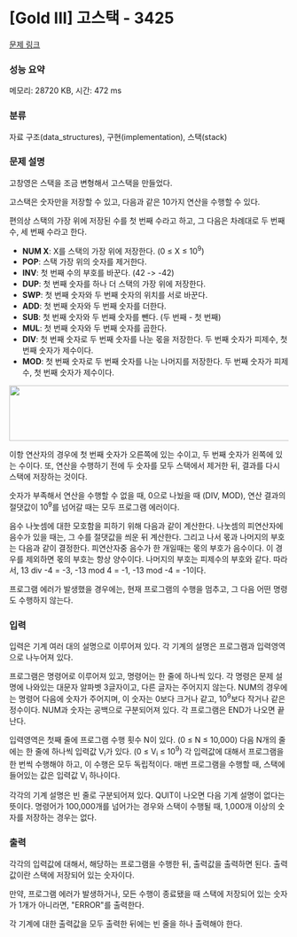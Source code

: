 # [Gold III] 고스택 - 3425 

[문제 링크](https://www.acmicpc.net/problem/3425) 

### 성능 요약

메모리: 28720 KB, 시간: 472 ms

### 분류

자료 구조(data_structures), 구현(implementation), 스택(stack)

### 문제 설명

<p>고창영은 스택을 조금 변형해서 고스택을 만들었다.</p>

<p>고스택은 숫자만을 저장할 수 있고, 다음과 같은 10가지 연산을 수행할 수 있다.</p>

<p>편의상 스택의 가장 위에 저장된 수를 첫 번째 수라고 하고, 그 다음은 차례대로 두 번째 수, 세 번째 수라고 한다.</p>

<ul>
	<li><strong>NUM X</strong>: X를 스택의 가장 위에 저장한다. (0 ≤ X ≤ 10<sup>9</sup>)</li>
	<li><strong>POP</strong>: 스택 가장 위의 숫자를 제거한다.</li>
	<li><strong>INV</strong>: 첫 번째 수의 부호를 바꾼다. (42 -> -42)</li>
	<li><strong>DUP</strong>: 첫 번째 숫자를 하나 더 스택의 가장 위에 저장한다.</li>
	<li><strong>SWP</strong>: 첫 번째 숫자와 두 번째 숫자의 위치를 서로 바꾼다.</li>
	<li><strong>ADD</strong>: 첫 번째 숫자와 두 번째 숫자를 더한다.</li>
	<li><strong>SUB</strong>: 첫 번째 숫자와 두 번째 숫자를 뺀다. (두 번째 - 첫 번째)</li>
	<li><strong>MUL</strong>: 첫 번째 숫자와 두 번째 숫자를 곱한다.</li>
	<li><strong>DIV</strong>: 첫 번째 숫자로 두 번째 숫자를 나눈 몫을 저장한다. 두 번째 숫자가 피제수, 첫 번째 숫자가 제수이다.</li>
	<li><strong>MOD</strong>: 첫 번째 숫자로 두 번째 숫자를 나눈 나머지를 저장한다. 두 번째 숫자가 피제수, 첫 번째 숫자가 제수이다.</li>
</ul>

<p><img alt="" src="" style="height:100px; width:514px"></p>

<p>이항 연산자의 경우에 첫 번째 숫자가 오른쪽에 있는 수이고, 두 번째 숫자가 왼쪽에 있는 수이다. 또, 연산을 수행하기 전에 두 숫자를 모두 스택에서 제거한 뒤, 결과를 다시 스택에 저장하는 것이다.</p>

<p>숫자가 부족해서 연산을 수행할 수 없을 때, 0으로 나눴을 때 (DIV, MOD), 연산 결과의 절댓값이 10<sup>9</sup>를 넘어갈 때는 모두 프로그램 에러이다.</p>

<p>음수 나눗셈에 대한 모호함을 피하기 위해 다음과 같이 계산한다. 나눗셈의 피연산자에 음수가 있을 때는, 그 수를 절댓값을 씌운 뒤 계산한다. 그리고 나서 몫과 나머지의 부호는 다음과 같이 결정한다. 피연산자중 음수가 한 개일때는 몫의 부호가 음수이다. 이 경우를 제외하면 몫의 부호는 항상 양수이다. 나머지의 부호는 피제수의 부호와 같다. 따라서, 13 div -4 = -3, -13 mod 4 = -1, -13 mod -4 = -1이다.</p>

<p>프로그램 에러가 발생했을 경우에는, 현재 프로그램의 수행을 멈추고, 그 다음 어떤 명령도 수행하지 않는다.</p>

### 입력 

 <p>입력은 기계 여러 대의 설명으로 이루어져 있다. 각 기계의 설명은 프로그램과 입력영역으로 나누어져 있다.</p>

<p>프로그램은 명령어로 이루어져 있고, 명령어는 한 줄에 하나씩 있다. 각 명령은 문제 설명에 나와있는 대문자 알파벳 3글자이고, 다른 글자는 주어지지 않는다. NUM의 경우에는 명령어 다음에 숫자가 주어지며, 이 숫자는 0보다 크거나 같고, 10<sup>9</sup>보다 작거나 같은 정수이다. NUM과 숫자는 공백으로 구분되어져 있다. 각 프로그램은 END가 나오면 끝난다.</p>

<p>입력영역은 첫째 줄에 프로그램 수행 횟수 N이 있다. (0 ≤ N ≤ 10,000) 다음 N개의 줄에는 한 줄에 하나씩 입력값 V<sub>i</sub>가 있다. (0 ≤ V<sub>i</sub> ≤ 10<sup>9</sup>) 각 입력값에 대해서 프로그램을 한 번씩 수행해야 하고, 이 수행은 모두 독립적이다. 매번 프로그램을 수행할 때, 스택에 들어있는 값은 입력값 V<sub>i</sub> 하나이다.</p>

<p>각각의 기계 설명은 빈 줄로 구분되어져 있다. QUIT이 나오면 다음 기계 설명이 없다는 뜻이다. 명령어가 100,000개를 넘어가는 경우와 스택이 수행될 때, 1,000개 이상의 숫자를 저장하는 경우는 없다.</p>

### 출력 

 <p>각각의 입력값에 대해서, 해당하는 프로그램을 수행한 뒤, 출력값을 출력하면 된다. 출력값이란 스택에 저장되어 있는 숫자이다.</p>

<p>만약, 프로그램 에러가 발생하거나, 모든 수행이 종료됐을 때 스택에 저장되어 있는 숫자가 1개가 아니라면, "ERROR"를 출력한다.</p>

<p>각 기계에 대한 출력값을 모두 출력한 뒤에는 빈 줄을 하나 출력해야 한다.</p>

